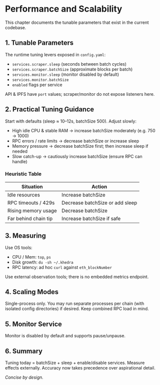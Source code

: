 # Performance and Scalability

This chapter documents the tunable parameters that exist in the current codebase.

## 1. Tunable Parameters

The runtime tuning levers exposed in `config.yaml`:

- `services.scraper.sleep` (seconds between batch cycles)
- `services.scraper.batchSize` (approximate blocks per batch)
- `services.monitor.sleep` (monitor disabled by default)
- `services.monitor.batchSize`
- `enabled` flags per service

API & IPFS have `port` values; scraper/monitor do not expose listeners here.

## 2. Practical Tuning Guidance

Start with defaults (sleep ≈ 10–12s, batchSize 500). Adjust slowly:

- High idle CPU & stable RAM → increase batchSize moderately (e.g. 750 → 1000)
- RPC errors / rate limits → decrease batchSize or increase sleep
- Memory pressure → decrease batchSize first; then increase sleep if needed
- Slow catch-up → cautiously increase batchSize (ensure RPC can handle)

### Heuristic Table

| Situation                       | Action                              |
|---------------------------------|-------------------------------------|
| Idle resources                  | Increase batchSize                  |
| RPC timeouts / 429s             | Decrease batchSize or add sleep     |
| Rising memory usage             | Decrease batchSize                  |
| Far behind chain tip            | Increase batchSize if safe          |

## 3. Measuring

Use OS tools:
- CPU / Mem: `top`, `ps`
- Disk growth: `du -sh ~/.khedra`
- RPC latency: ad hoc `curl` against `eth_blockNumber`

Use external observation tools; there is no embedded metrics endpoint.

## 4. Scaling Modes

Single-process only. You may run separate processes per chain (with isolated config directories) if desired. Keep combined RPC load in mind.

## 5. Monitor Service

Monitor is disabled by default and supports pause/unpause.

## 6. Summary

Tuning today = batchSize + sleep + enable/disable services. Measure effects externally. Accuracy now takes precedence over aspirational detail.

_Concise by design._

